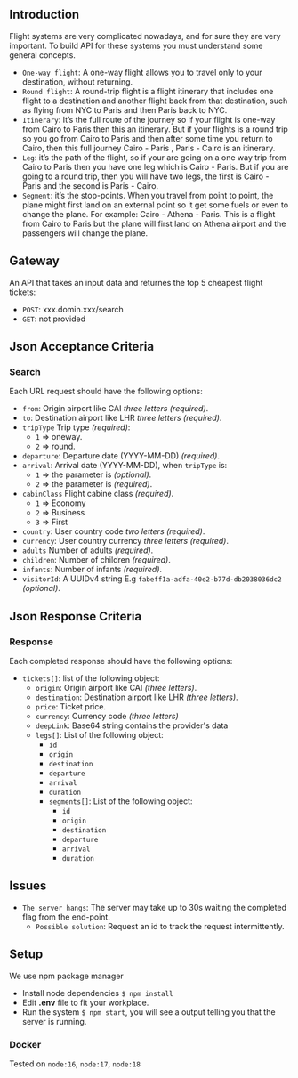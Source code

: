 ## Introduction
Flight systems are very complicated nowadays, and for sure they are
very important.
To build API for these systems you must understand some general
concepts.

- `One-way flight`: A one-way flight allows you to travel only to your destination, without returning.
- `Round flight`: A round-trip flight is a flight itinerary that includes one flight to a destination and another flight back from that destination, such as flying from NYC to Paris and then Paris back to NYC.
- `Itinerary`: It’s the full route of the journey so if your flight is one-way from Cairo to Paris then this an itinerary. But if your flights is a round trip so you go from Cairo to Paris and then after some time you return to Cairo, then this full journey Cairo - Paris , Paris - Cairo is an itinerary.
- `Leg`: it’s the path of the flight, so if your are going on a one way trip from Cairo to Paris then you have one leg which is Cairo - Paris. But if you are going to a round trip, then you will have two legs, the first is Cairo - Paris and the second is Paris - Cairo.
- `Segment`: it’s the stop-points. When you travel from point to point, the plane might first land on an external point so it get some fuels or even to change the plane. For example: Cairo - Athena - Paris. This is a flight from Cairo to Paris but the plane will first land on Athena airport and the passengers will change the plane.

## Gateway
An API that takes an input data and returnes the top 5 cheapest flight tickets:
- `POST`: xxx.domin.xxx/search
- `GET`: not provided

## Json Acceptance Criteria

### Search
Each URL request should have the following options:
- `from`: Origin airport like CAI *three letters (required)*.
- `to`: Destination airport like LHR *three letters (required)*.
- `tripType` Trip type *(required)*:
    - `1` => oneway.
    - `2` => round.
- `departure`: Departure date (YYYY-MM-DD) *(required)*.
- `arrival`: Arrival date (YYYY-MM-DD), when `tripType` is:
    - `1` => the parameter is *(optional)*.
    - `2` => the parameter is *(required)*.
- `cabinClass` Flight cabine class *(required)*.
    - `1` => Economy
    - `2` => Business
    - `3` => First
- `country`: User country code *two letters (required)*.
- `currency`: User country currency *three letters (required)*.
- `adults` Number of adults *(required)*.
- `children`: Number of children *(required)*.
- `infants`: Number of infants *(required)*.
- `visitorId`: A UUIDv4 string E.g `fabeff1a-adfa-40e2-b77d-db2038036dc2` *(optional)*.

## Json Response Criteria

### Response

Each completed response should have the following options:
- `tickets[]`: list of the following object:
    - `origin`: Origin airport like CAI *(three letters)*.
    - `destination`: Destination airport like LHR *(three letters)*.
    - `price`: Ticket price.
    - `currency`: Currency code *(three letters)*
    - `deepLink`: Base64 string contains the provider's data
    - `legs[]`: List of the following object:
        - `id`
        - `origin`
        - `destination`
        - `departure`
        - `arrival`
        - `duration`
        - `segments[]`: List of the following object:
            - `id`
            - `origin`
            - `destination`
            - `departure`
            - `arrival`
            - `duration`

## Issues
- `The server hangs`: The server may take up to 30s waiting the completed flag from the end-point.
    - `Possible solution`: Request an id to track the request intermittently.

## Setup
We use npm package manager
- Install node dependencies `$ npm install`
- Edit **.env** file to fit your workplace.
- Run the system `$ npm start`, you will see a output telling you that the server is running.

### Docker
Tested on `node:16`, `node:17`, `node:18`
